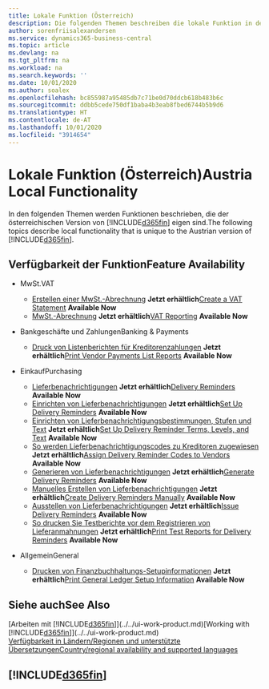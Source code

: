 ```yaml
---
title: Lokale Funktion (Österreich)
description: Die folgenden Themen beschreiben die lokale Funktion in der österreichischen Version von Business Central.
author: sorenfriisalexandersen
ms.service: dynamics365-business-central
ms.topic: article
ms.devlang: na
ms.tgt_pltfrm: na
ms.workload: na
ms.search.keywords: ''
ms.date: 10/01/2020
ms.author: soalex
ms.openlocfilehash: bc855987a95485db7c71be0d70ddcb618b483b6c
ms.sourcegitcommit: ddbb5cede750df1baba4b3eab8fbed6744b5b9d6
ms.translationtype: HT
ms.contentlocale: de-AT
ms.lasthandoff: 10/01/2020
ms.locfileid: "3914654"
---
```

# <a name="austria-local-functionality"></a><span data-ttu-id="b3fa5-103">Lokale Funktion (Österreich)</span><span class="sxs-lookup"><span data-stu-id="b3fa5-103">Austria Local Functionality</span></span>
<span data-ttu-id="b3fa5-104">In den folgenden Themen werden Funktionen beschrieben, die der österreichischen Version von [!INCLUDE[d365fin](../../includes/d365fin_md.md)] eigen sind.</span><span class="sxs-lookup"><span data-stu-id="b3fa5-104">The following topics describe local functionality that is unique to the Austrian version of [!INCLUDE[d365fin](../../includes/d365fin_md.md)].</span></span>  

## <a name="feature-availability"></a><span data-ttu-id="b3fa5-105">Verfügbarkeit der Funktion</span><span class="sxs-lookup"><span data-stu-id="b3fa5-105">Feature Availability</span></span>

* <span data-ttu-id="b3fa5-106">MwSt.</span><span class="sxs-lookup"><span data-stu-id="b3fa5-106">VAT</span></span>
    * <span data-ttu-id="b3fa5-107">[Erstellen einer MwSt.-Abrechnung](how-to-create-a-vat-statement.md) **Jetzt erhältlich**</span><span class="sxs-lookup"><span data-stu-id="b3fa5-107">[Create a VAT Statement](how-to-create-a-vat-statement.md) **Available Now**</span></span>
    * <span data-ttu-id="b3fa5-108">[MwSt.-Abrechnung](vat-reporting.md) **Jetzt erhältlich**</span><span class="sxs-lookup"><span data-stu-id="b3fa5-108">[VAT Reporting](vat-reporting.md) **Available Now**</span></span>

* <span data-ttu-id="b3fa5-109">Bankgeschäfte und Zahlungen</span><span class="sxs-lookup"><span data-stu-id="b3fa5-109">Banking & Payments</span></span>
    * <span data-ttu-id="b3fa5-110">[Druck von Listenberichten für Kreditorenzahlungen](how-to-print-vendor-payments-list-reports.md) **Jetzt erhältlich**</span><span class="sxs-lookup"><span data-stu-id="b3fa5-110">[Print Vendor Payments List Reports](how-to-print-vendor-payments-list-reports.md) **Available Now**</span></span>

* <span data-ttu-id="b3fa5-111">Einkauf</span><span class="sxs-lookup"><span data-stu-id="b3fa5-111">Purchasing</span></span>
    * <span data-ttu-id="b3fa5-112">[Lieferbenachrichtigungen](delivery-reminders.md) **Jetzt erhältlich**</span><span class="sxs-lookup"><span data-stu-id="b3fa5-112">[Delivery Reminders](delivery-reminders.md) **Available Now**</span></span>
    * <span data-ttu-id="b3fa5-113">[Einrichten von Lieferbenachrichtigungen](how-to-set-up-delivery-reminders.md) **Jetzt erhältlich**</span><span class="sxs-lookup"><span data-stu-id="b3fa5-113">[Set Up Delivery Reminders](how-to-set-up-delivery-reminders.md) **Available Now**</span></span>
    * <span data-ttu-id="b3fa5-114">[Einrichten von Lieferbenachrichtigungsbestimmungen, Stufen und Text](how-to-set-up-delivery-reminder-terms-levels-and-text.md) **Jetzt erhältlich**</span><span class="sxs-lookup"><span data-stu-id="b3fa5-114">[Set Up Delivery Reminder Terms, Levels, and Text](how-to-set-up-delivery-reminder-terms-levels-and-text.md) **Available Now**</span></span>
    * <span data-ttu-id="b3fa5-115">[So werden Lieferbenachrichtigungscodes zu Kreditoren zugewiesen](how-to-assign-delivery-reminder-codes-to-vendors.md) **Jetzt erhältlich**</span><span class="sxs-lookup"><span data-stu-id="b3fa5-115">[Assign Delivery Reminder Codes to Vendors](how-to-assign-delivery-reminder-codes-to-vendors.md) **Available Now**</span></span>
    * <span data-ttu-id="b3fa5-116">[Generieren von Lieferbenachrichtigungen](how-to-generate-delivery-reminders.md) **Jetzt erhältlich**</span><span class="sxs-lookup"><span data-stu-id="b3fa5-116">[Generate Delivery Reminders](how-to-generate-delivery-reminders.md) **Available Now**</span></span>
    * <span data-ttu-id="b3fa5-117">[Manuelles Erstellen von Lieferbenachrichtigungen](how-to-create-delivery-reminders-manually.md) **Jetzt erhältlich**</span><span class="sxs-lookup"><span data-stu-id="b3fa5-117">[Create Delivery Reminders Manually](how-to-create-delivery-reminders-manually.md) **Available Now**</span></span>
    * <span data-ttu-id="b3fa5-118">[Ausstellen von Lieferbenachrichtigungen](how-to-issue-delivery-reminders.md) **Jetzt erhältlich**</span><span class="sxs-lookup"><span data-stu-id="b3fa5-118">[Issue Delivery Reminders](how-to-issue-delivery-reminders.md) **Available Now**</span></span>
    * <span data-ttu-id="b3fa5-119">[So drucken Sie Testberichte vor dem Registrieren von Lieferanmahnungen](how-to-print-test-reports-for-delivery-reminders.md) **Jetzt erhältlich**</span><span class="sxs-lookup"><span data-stu-id="b3fa5-119">[Print Test Reports for Delivery Reminders](how-to-print-test-reports-for-delivery-reminders.md) **Available Now**</span></span>

* <span data-ttu-id="b3fa5-120">Allgemein</span><span class="sxs-lookup"><span data-stu-id="b3fa5-120">General</span></span>
    * <span data-ttu-id="b3fa5-121">[Drucken von Finanzbuchhaltungs-Setupinformationen](how-to-print-general-ledger-setup-information.md) **Jetzt erhältlich**</span><span class="sxs-lookup"><span data-stu-id="b3fa5-121">[Print General Ledger Setup Information](how-to-print-general-ledger-setup-information.md) **Available Now**</span></span>

## <a name="see-also"></a><span data-ttu-id="b3fa5-122">Siehe auch</span><span class="sxs-lookup"><span data-stu-id="b3fa5-122">See Also</span></span>

<span data-ttu-id="b3fa5-123">[Arbeiten mit [!INCLUDE[d365fin](../../includes/d365fin_md.md)]](../../ui-work-product.md)</span><span class="sxs-lookup"><span data-stu-id="b3fa5-123">[Working with [!INCLUDE[d365fin](../../includes/d365fin_md.md)]](../../ui-work-product.md)</span></span>  
[<span data-ttu-id="b3fa5-124">Verfügbarkeit in Ländern/Regionen und unterstützte Übersetzungen</span><span class="sxs-lookup"><span data-stu-id="b3fa5-124">Country/regional availability and supported languages</span></span>](/dynamics365/business-central/dev-itpro/compliance/apptest-countries-and-translations)  

## [!INCLUDE[d365fin](../../includes/free_trial_md.md)]  
